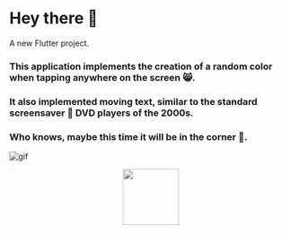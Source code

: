 # Hey there :wave:

A new Flutter project.

### This application implements the creation of a random color when tapping anywhere on the screen :smile_cat:.
### It also implemented moving text, similar to the standard screensaver :dvd: DVD players of the 2000s. 
### Who knows, maybe this time it will be in the corner :eyes:.

![gif](https://gifyu.com/image/SHIwy)

<div id="header" align="center">
  <img src="[ttps://gifyu.com/image/SHIwq](https://gifyu.com/image/SHIwy)" width="100"/>
</div>
